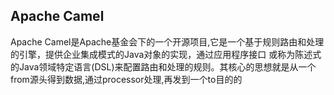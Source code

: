 ## Apache Camel
Apache Camel是Apache基金会下的一个开源项目,它是一个基于规则路由和处理的引擎，提供企业集成模式的Java对象的实现，通过应用程序接口 或称为陈述式的Java领域特定语言(DSL)来配置路由和处理的规则。其核心的思想就是从一个from源头得到数据,通过processor处理,再发到一个to目的的
